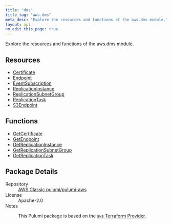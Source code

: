 ```yaml
---
title: "dms"
title_tag: "aws.dms"
meta_desc: "Explore the resources and functions of the aws.dms module."
layout: api
no_edit_this_page: true
---
```


<!-- WARNING: this file was generated by Pulumi Docs Generator. -->
<!-- Do not edit by hand unless you're certain you know what you are doing! -->

Explore the resources and functions of the aws.dms module.

<h2 id="resources">Resources</h2>
<ul class="api">
    <li><a href="certificate/" title="Certificate"><span class="api-symbol api-symbol--resource"></span>Certificate</a></li>
    <li><a href="endpoint/" title="Endpoint"><span class="api-symbol api-symbol--resource"></span>Endpoint</a></li>
    <li><a href="eventsubscription/" title="EventSubscription"><span class="api-symbol api-symbol--resource"></span>EventSubscription</a></li>
    <li><a href="replicationinstance/" title="ReplicationInstance"><span class="api-symbol api-symbol--resource"></span>ReplicationInstance</a></li>
    <li><a href="replicationsubnetgroup/" title="ReplicationSubnetGroup"><span class="api-symbol api-symbol--resource"></span>ReplicationSubnetGroup</a></li>
    <li><a href="replicationtask/" title="ReplicationTask"><span class="api-symbol api-symbol--resource"></span>ReplicationTask</a></li>
    <li><a href="s3endpoint/" title="S3Endpoint"><span class="api-symbol api-symbol--resource"></span>S3Endpoint</a></li>
</ul>

<h2 id="functions">Functions</h2>
<ul class="api">
    <li><a href="getcertificate/" title="GetCertificate"><span class="api-symbol api-symbol--function"></span>GetCertificate</a></li>
    <li><a href="getendpoint/" title="GetEndpoint"><span class="api-symbol api-symbol--function"></span>GetEndpoint</a></li>
    <li><a href="getreplicationinstance/" title="GetReplicationInstance"><span class="api-symbol api-symbol--function"></span>GetReplicationInstance</a></li>
    <li><a href="getreplicationsubnetgroup/" title="GetReplicationSubnetGroup"><span class="api-symbol api-symbol--function"></span>GetReplicationSubnetGroup</a></li>
    <li><a href="getreplicationtask/" title="GetReplicationTask"><span class="api-symbol api-symbol--function"></span>GetReplicationTask</a></li>
</ul>

<h2 id="package-details">Package Details</h2>
<dl class="package-details">
	<dt>Repository</dt>
	<dd><a href="https://github.com/pulumi/pulumi-aws">AWS Classic pulumi/pulumi-aws</a></dd>
	<dt>License</dt>
	<dd>Apache-2.0</dd>
	<dt>Notes</dt>
	<dd><p>This Pulumi package is based on the <a href="https://github.com/hashicorp/terraform-provider-aws"><code>aws</code> Terraform Provider</a>.</p>
</dd>
</dl>

